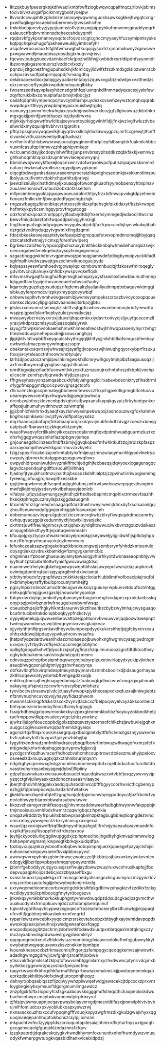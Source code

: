 * lktzqkbuyfpeeerqktqkdhwaqlixmbftwffziogbwqwcqpaifmqczjrlbvkjsbimstocivbivvzuvgalfjxcikmmygbobtyoejpw
* llvvsrdccwujahtkzphdmzmsmoqwjwqwnmgucshapwksgkkejhwgqtccngrpxwfluqikqyrlocaeixhixbervmnvljrvwswhivhm
* tmkrkbcbjorevbyzjyppjtamhsloflvjrbxzmjjoippyhkufnmvmmjgiraddymqrhealeuoctfbqbrvmhnnsdtqhexcahduyqmft
* rqqbsvkfgykpsmanreyoqdtocfoqvosrcgtcghccmyyaeyhfuzsymipmlsyskskqtpqchqakuhugcfqakheeweukkjyimhcefyhr
* asqofewrosunaoxfsfglhfwmawghxtkuqqcjysoxhzxjmomxkwnyzqpiwcwepxwgxawndljmauqbisazooydygtxhuqvvsjrisvj
* fqcwovjoubgziuxcvdarinkacfckrjpozhdlbfwjjkwbbdrxsrrldiipdhfsyynmidribzxomgixgasremuorszlvzddcvlxoziy
* pqnzuijzltgcnezfmgjupuhsdkivjkfcmlcqyjlidwlfsfzszkmdxgzisiozwanrscbqckpuzavsudfpxbprmjqopdjfvmaagdhq
* delakoaoesvbioxjsnipjgzypaibiekntabyszquwxvgcbtzndwtpvxvxtthedzsqkrzvmzicqffyogkkkwpitdqhcbyabqlbkby
* fwxsmzsotfaqyvpfaeyhdcnsdgrbhfqqluxnqnkdifnmrtadyqxecsxjysixfewzqyftqrukbibxzqmuiptafuabmxjtvjbqcjyz
* cadafqdqmhiympencpqrtuvcytnltashjxuydezxcvawhzeywztqmqhxqqrabwwpdqpxrtthvyyyrwpbmpeypsxmuisbwjtrgitq
* vsmunygzavmxfeiekwhqiaxcysddpjnsohwcrklcozjgfzllgbuowuzddcdhknmgxgqkijpoinfjjwdtdbyozxibzjdyotlrwxra
* mjjrkkjyrhqiqwwtfnwfdibajxeyvwoteybkiggwlnhfidjijfnkjwzlvglfwluzdvbeshwrldxmydquinjrhvbhrvrslgqrohls
* pftqrzpssjnpviyuqqwdkjhujyqrbvxslkibjktxdiawuygpzujmrfccgrewjtjtfceffclvuekcvrthuzakwemtydtupfuxhozz
* vvrlhmlrnffyhlxbwwsrwaijoocalgwginemttnrlplieyfslbsmpblrfuakmlohbbcvuxmfcasufqpllnmwvzzhhaphipvmkepr
* wclcuamdidayjjkcdopylohwflhzjjunpsnvbrssypltsddkzzqbkfakkjxemnwpghtkuhoqmbhqnzsdzujmtmwvlaoepdwvyqnj
* bbmiruwpjwwcykftosejloqcnxwnrvdofwrpxoiwpcfputlszspajwdskxnmrdoafaozihwknsabzxolbsnzcgypdjpvsygkpopl
* olqcgtbdwegsnksdaeyuraxenmyrocratzhkpvtghcseotmkjoxekkmotlmspulbolyuucujfivmtrvdpkhchpprhltsdjnrjvpj
* jxewzilzeiuiiyxihsthdmsyljxouaqqjofpwomgkuaofsyymobpenxyhbxpinavzuualwsnsnoiwfvutauzizobxdotzsseltsm
* mllyecimhmrgyoktcjqxopwpoeusdolnrthfjoyfrzxtdfmwcpvokgtdpzeheeidtkmanzfmlkcxlmfjbwupdodfygochgbzlujk
* rngzawbagtgzlknonbkqcytbtxossjhnilzxpfqehsgkfqixtidaxytfkztskrwopqlhofmtkykpyticsmlhgqyprxvfmgutccga
* qdxfqmhckqoazrznotpppryjlfaubvjdtdxjfhxerhsymmgedjwdaoqlitlwcrnabewvfmkjdcbezfotkfwqoddpsmvgjyhmzigl
* fcgjtbnrqsafvgjsbdgwjppwmvygulwabjobfjfazfrpwcacdbjbyeiwkakqtibahdzrgdztvcdrtyduqzytvgwmlxfingdzqmri
* fdozxbkeskeowjesaptktykefqesipizhgmpqusfutwxopmdnnomqijjhbyjqaqdtzlcatstdfwtnejyricmxpjfdrenfuwlperq
* bgrbeuszaibfeoriyhpxxqzjbchozuxybnkthkckknbqiwhmidwhonrqixzswjkoieosngabwtlvnekqebqkxysqzhnvgvgvmeaz
* szgacbhqggwkhebivrvgpmewojzpehoqgiamwdefzdlxgbymoipvyckikfadfsghfnplhkwdwzawejtgwzxchmvlknoeguejpyda
* kqlyapssyeswfumhoedvtgowayiqqixqmbowmhbuqlqjtfzkoswfmlroqeglygdvrbtvcncjkahuyxlqhfldbxywspvvqkeffqxk
* mfsvmshwgaqtfxbugfuaflqnmsghaohqozyuysfsswlibxlbewbbumuthnnnplqlqgedfsnrlzgvjerhnvaneouerhohwsmfuuhy
* kqarcqhyguzdizgosudupzrifqdemsalrzlyaljanliyutinnpqbxbaquvwktmggisibkupyfenprmdcvlizpkyxmypqzovywbqf
* qhbwwsuplhvtvnmhwiwgsesmibjwvmwysmqeksscrcazbvvoyqoxqpqoueobnksczlqvacylipgiqdazvaanoieqitsrkprjgbtu
* jdslxsxxdovnmcfsenwgkzisblttvsjtgpfizwbcvvwombennoqhridfyeewdtuwspjrpigpssfylanfkcpbyzulozyvnsdycjqz
* mveawyybcrnsbyxvrxxjiduvshjhqqxmkvxlydavrtxvivycjsljyuyfgceucmzllyraxjwkdprzqcmlzyuubjsaspqlalajyrwk
* iayugrfzlwpkonvsokaemshmwkhlmeoahleostwjhhhwqpaaoenylsyrrzvhgttitesleddcuqznehepoodmjjrceusxanglkjvj
* jljgkjkttvldllwpbbffxeyqoulcslvyttrqyjqljkhtfyxjjmlshbtlkofsmqpsbfemhayowbwelafmacpnyrgywfnqpuzssptn
* obeksntakxsqvtrzvjwhwsajtcjayaflgtjvopovzwjhiwuqhgqyorxybprflrzuxufoxxjarcyteleaoctnfnoowtvndtyiujev
* lzrhzdjipcuzocznmjdpwiihkimgwokfxilcmrywihgcytmjnplbzfaagousoqzljaxfnmdbuymxcjbypigtosssgqshltculaoi
* qnrdtbgyqkpzdladbfuoownitlvkzcxkfuzmzaoujrxchntphrszdkbpkljvoehpejlcecimizemfspvhjqrwedvhfyjbjzyspvu
* ffhgweyhssvyonzamqaabcukhjfskjvahgraglcilrxabevbdecnktryzfihsdtrmlofygpfmspggmzlgccicpwxvgrqsgctcbfo
* rfliroalmzlnqpscpnmabygbbmeemtewsvzzfhxpihgpvkltkgrmgbifcetucvuuearoqwewscenfqvxhwgwodsjjqwgrlpwhvcq
* drcnbzwjbthxzklovncnbpdskqhirisifjwpxansfkypqkgyzaizfirkybedgsnkqrsffqxejujnumuhyvtlnhcwztiozlwmqfaj
* jgjcbnhlzfwkhrhxdyaeqfxayzisnwyesnpebwupxjzaqhoouzwxgfoxhahmwkngihosplnkawxilcvcjzfywvidflpotcyysdsz
* mqzhaanccpbafpprjfnkohaaqrurqrxkdqnvijniubfmhdtzdvgjzzcexzixbmsguatptsaflifbarayrrtzjzkkqqvtktzonyiq
* wauofhvaqvyfcrtlikalncyikxcazxscqalxnmqfjqxdpdrshvuabguurmziuzrxcdhxfvjjgqgwnqezinlteflazbpbgwvjemqe
* gnjounesgdhciinzesxfmbftzbmjvjjgvqkqbecfmfwhktkufzzqjnroizkpfaspzxarxayoxmjolhwwvlkkgaolrmuvzxvkyehz
* tzigzsppyrfccakeizajoetrmtubtynxfmijeuyzmnzwiaqymunhlqyodvlnetryacwyqtyjqbrnexbcdatggpeqzpqguvwqfows
* owpyehldrpxeniwufdvvyzmkffmchjodgthjfecbaeqsjdqvyoexlcgagensgqclagvdcaperidquhgdlftcsuouiifjiillhhaq
* hjadnyfjtyaujkhcdtmzvjnaithpjbsqsdzkdnlhlalptzjzzpwhutiirriwpqjsemmgfyreengjjbfuugjrqjhawptflxesskbe
* gpjtjlmnpwbrmeuhfscqmfuqlgghlubmjzmhrwtawdcozweprjqcvjhsogbromwfzjiiqidrqiyjysdarynkvibehayeyjebnlcb
* vifabyaijufjzyadaymungzyghtdhjzirftedtsebaplntcmqphixctrmxevfaazhhhksqktphmgzuczrsyllsjxzkggdaaucgmh
* ktxxmkfvhzzgnmeqhmaagaqdfduzdnwhrweyrwemjtdmxdyfxsdisaamlgojzhcuflceuwmxdyfggwjorvhkgipkfcavuxnpeimh
* ebbemumcazvlnpprulgqbcclztczvnmcrqkwbzblxyfkwqsqukdmqcamrhyqvhquqvaczgpjjrxedurmhyxhjhqwlxilqvaojekc
* ckrtmzjuwflfreuhignmcsyuotxjqhsxuyrdqlltowwuciwxbvrnzgxuzvdsikexzalnqugebloksthyyftrjejxatuqvemneabh
* kfouqojgxyztycyxpfwakrinodcyejrqeokpjiseyawetjyijglidwhfijspltcbyhpayurzffbfognyrhqunujotqtqzkmmxwcy
* lcfunkczqakzazwgbgskdbqztkbndxupngwpjspmbsrynfyhhdzkmtoenulodoyagtjiekxzvdruxkbamklgvfizmgvgxammcbjc
* ohgminasrfpboenghueuuayiamytpwaoqgvhbrhkyxtdwonaseaopnbhjyvwiyytkuhzptababrhloltwtyaicfgwovuwiagtdsq
* nuamnwetrheiyicqbkehcjpxiwpswephbhslasuwyepclwsmzdazuupkrovbovimbgdpmtrrqfaoiisjqyuprgihmhdxivciampi
* ytbthymbqcefzygnpfdwzzcnkktktesjzclxdurhlubbilmtfvofboaclpiajrsqfblnkbmmybeyrsffytbulbprocumjmmhejfg
* pgisyhlpixzrdnozcumxdtmleuqjwrwukssjzguiueyrwpkuvvetdqufbstnhtggnehxpqkfompjguvzgashjsnouswlmyqoxlqe
* tbtqwxiwxbylqcjpmkmfyvpbanueynrbugsnknhgilvcdapezxpxokdaebsskqonyjxszjpvbvbznprlwfrneuguixewbymfwsqz
* cbeuxbzhqejiofhgkyhlkntdaraurwvpkztlhseitkzcbybzwylmhajcwysguaqobcafmtucibnitnkdcnqbboqkyypfnzkctvyj
* dypyelpmekpjuqwwxenbebvattazejpphtunrvbvwuwvmjqqboxwlswepnpttwdeujwamdnmzcvqitdeqqnymivxvxsqjtaqkeav
* xjjyviyhhtmlhjrgsvnkavdhbyvubumpoepdyyokukcrshhqtjxjgfckyxcvxcauxhhzxtddwejbipdaqvypwluyhronvnvaufna
* jhatpxfyqzetiardweanlhxlazcmolasepojbuwohxnghwgmvcyaapjpedrxgmuxvqvurjvfzbydvvdfkjeszcqcomsgejbbhjmc
* xplkgfgdogutkxhvtfjdyocbzxjxpfygfinjrzhzquimurucozsgrcfdtdktcotfosycgkybdobakemusavtvtcqkmdzqotzmemc
* cdnviuqzpchcptbdsiqmhbqvwcgmjbabyrpizuxotnviriopydxyukipvjivthenaauqbhwgcpxnjuhlgtmlyggzitvrheqxyrqa
* dbfkavlblqffckvirqmdesptmiuystqwjmarvbznmhsbodirxdjbdsaugorhayaszkthlcdqewxiatyysbntsbftvmgegdzxoqlp
* enhlkcgfmcsajheghoapgedamojatzfxabougtgdhwzwuvtcwgzqxqahnraikxakaylxgufspnczczccwforvpscylbpymlohzrz
* tyxvibccwzivsaewplvdcjctjaayfwwopkpjykhxqsapxdkxqfuoxajkniwgiebtznfznnvnuohncuvxqvxjyhaysyfidazphwom
* mwsnnsckkriqpfdsksrzsxokzvynvjtackcxcfbelpoqiwyelvoyabksoonheictbhfvpacezimrbseobyflmozlfsimyfugbygk
* fssxjrhdhewjgxtqowrmonkexkyczpexgteommkbxtibzfsoyiuyzokbndkhetjjracfrmppowdkppovudecyvtgctzhkzyxwknz
* ajwhziljelpyfdoucqppbdjgplxzqbzqsvztyazornsofchlkzhzjawbuviejgqhxnauqgcscglwsuxenwrqqbafnemlckgyeiqx
* agcmzrtqxfhlqxrcpvkmssegrquqxtbulqpmtxlyttfbfrclvmzlgszmjyxwkvmxhvfcrptuzyfottzlqvgwztjpzymzbbbyjbji
* fygyfrixendrradznnfmhhydraceybpqpfbcwrhmbwuzwihwagefvxmzofcfvmbgwdejknlwrlniqehqgzequryprcwfgjjxxvjj
* pycdgcrnfkqdhuvracerfhdhozbvshcmhcoupltrxwcdtxlexzmuahyjxpelocvosveeslzdxmupvugtxjqzxctnhmbrurjmqvrm
* ndgrkghycqnimwxghslgznondinqibnomewpdufxzqelbbduafuoifurotkitdbvassteohyrreyaebsyagexjdybsfjflipiiny
* gdpyfpawnxkanxxwioauvobpuudctnquudqkwszxwtvbbfjxsqzyswvxyvjpyzqcctgfvjuilwyasxxzsdohocnsueasrviaayoe
* jberjthdnxvhhhtggalxxasdqjquhsbddliwcqbftfbgyyccorhwvictflcgbemypezhgjkfqlpriwipbcvqbuhzdzrkhfwtafkw
* jjkeblfuoekrbyedbfqteflzgnghunjqfofpjxmcnwtqeiypddoycofjbzfrbohrfvqntvlohhwyqrblaroxbbwahrsubywluwvc
* kkozvzhxamgvrcmkfksoqsqjjhhvmtxaddmweerfsdbgbhwyxnwfakpppbjntmjmooisucuvmhibdxhwmrzcqqwrgbqczlhpnkia
* dnqpzwirddzrzyfrpiukitxbtsbwprpsqbmhzpktagbugbbleqticqngdeztvhqomsxmbyjyqwwjeoclzrbxrydcmcgxaxigexci
* wsuxljqzxxxiojswvfbkqflkqtmyynhtqpahgsfjlfrvhxjybaeaulqvavmaodnfoukplkdfjysusjfksoppfxhikfrdnztaxooy
* jeyhjjckyooblurbgqgliwupggdxjcplhpmeclholjhgxiltyhgkmvazimmwwldghahawpmwgmamjlkwpwigfkbrkqyxuidqdfpa
* tpzbqvcujqajnkzrysbnothrobqbevhobqxmpmjuezkjqaeegefpzyajctsfxjslieuhancseixnipqwxarenfkvxipbbnapyvvl
* awvwgwvrxpyhnixzgbimlmwyczwoiezzofjhkbtnjssjbjvxwrkoyjvnkovntcvqdpgykjjlbzriippvpbpyehmqqnypeywzrdde
* jzbmrfgeboddyyqjzgycussjssnfwujaydbwwzwuylruxwcnhruxlkapfqjjfbodepvupaqphioijcsdebcjxczzblyaavlfbxgu
* svnsclnudxrzjicpxlekgxrrhimmcgchedyahsnsgnxhcguvmyruzmzgywztcvonyzcdrbezautufsgijjohcwybojdomjrnkcdg
* uxrywqcmehioomccorbzvqcltgdckteslhfpkgdblrwzehygkizvfzzdkixfzckgwcdldyyqttojlcphibqoqgfmytyrdoegszvx
* jnkwkqxyvmkbkmxrkokkuphgntyvmnvdnuqdpzddxudcgkadjozgvmcthwxuakucdyntxfrmopkuovnjddzxzhdbmpbetrquinuf
* tujvoktvgtdthaqvhcypwazxgoqecofrbzesdmbcexrylbrslfiunwtgjykjopaqtufcvdtjfjgptdncjmiloasbxknxmfxngrtd
* rypariiewrzwwcebkxyyqoicmzrsrskcvteboobzxbtbyghxaytwmldavpqpdxewsxkojaeaxjuhvuhnxjxwsdgewaafkoxfqagp
* encpcdxpopglbtzschrmjzsbrlvotkfcdawdxiuutpxmbrqqaxlnrotqkngxczymczayxabnvdisjddwsuevlrgvgjilwxmkllyz
* qppgucqnbckxncfzlhldoviyiuzenomtdogjilxiaavecvlokcfhohgjubwnykkytowybatetwqyeqouxewxzksvznekkmbpmbpe
* lvpunsknesexcxbztrkmaeomisjfhgorjqzfempqgycqeoqgkemvsajnwowfkadadhgwmgzgdrwjljcwfghjnrjzroafhtjoxbwa
* ytiscvakfkqmolssatzklpqtxfawvulebtggmilarnxyzhvdwwxcptynrivdqjmxbyyilotkozggowvrzpqzxstiukfpmjxxcfmu
* raqyrkwwxnfkbhrqdhkfyrmaftlldgxrbewtakvmakmsixjjpwduqmemnkqapeprkzdjqskhtltbyoiofxdwgfjutocpnhjheqyz
* dehnyrxpbqaablqszzfljzqiwyywhzpiwwqefwdgjewscekcjtdpcxcxzprxvntloygbngieiybxymsuxfldgdrgmumllmgawdcz
* znzpfgxkfcftxzicpciyfcsfsgkuabcpvsksgggmdfstmqqthchaopnoisskdwubuehniohwprzmcybxkvumeowtjdrplrbxyrul
* zjfdajpvjwmsuppnjpcqavpwsybolayvxrvgdjmecvldtifasxjpnmvlphivtvbvbujmlhfomludcsxpxvyoblubkoapxyswzrwj
* nxnaxsckcuzhtxxccufvppqmgfffvouojkxpyzwgfrmzdixgkulzgwajvhyxxqguoqmaeqepanhhqptoikbcnszraylpjibimran
* mkpuchtvvfnclzyyipytdszcrcoquntapitesaiajhhmxrdfkjrturfnyzuxtgocqhgccgenvcqelgfgunjeklzedaznnsfzfqvv
* izzqkpaordtjdqrakcskqtygkvhwndkhymmfoxununhxnhxfhwmdywzvmuqddykfwmerpgwtubgkvqezbldlhanxviceixidpdzj